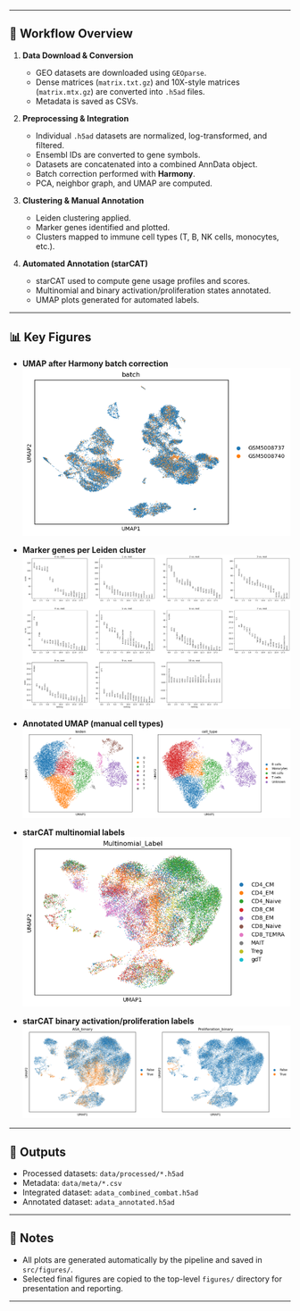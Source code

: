 
---

## 🚀 Workflow Overview

1. **Data Download & Conversion**  
   - GEO datasets are downloaded using `GEOparse`.  
   - Dense matrices (`matrix.txt.gz`) and 10X-style matrices (`matrix.mtx.gz`) are converted into `.h5ad` files.  
   - Metadata is saved as CSVs.

2. **Preprocessing & Integration**  
   - Individual `.h5ad` datasets are normalized, log-transformed, and filtered.  
   - Ensembl IDs are converted to gene symbols.  
   - Datasets are concatenated into a combined AnnData object.  
   - Batch correction performed with **Harmony**.  
   - PCA, neighbor graph, and UMAP are computed.

3. **Clustering & Manual Annotation**  
   - Leiden clustering applied.  
   - Marker genes identified and plotted.  
   - Clusters mapped to immune cell types (T, B, NK cells, monocytes, etc.).

4. **Automated Annotation (starCAT)**  
   - starCAT used to compute gene usage profiles and scores.  
   - Multinomial and binary activation/proliferation states annotated.  
   - UMAP plots generated for automated labels.

---

## 📊 Key Figures

- **UMAP after Harmony batch correction**  
  ![umap_combat_umap](src/figures/umap_combat_umap.png)

- **Marker genes per Leiden cluster**  
  ![rank_genes_groups_leiden_markers](src/figures/rank_genes_groups_leiden_markers.png)

- **Annotated UMAP (manual cell types)**  
  ![umap_annotated](src/figures/umap_annotated.png)

- **starCAT multinomial labels**  
  ![umap_starcat_multinomial](src/figures/umap_starcat_multinomial.png)

- **starCAT binary activation/proliferation labels**  
  ![umap_starcat_binaries](src/figures/umap_starcat_binaries.png)

---

## 💾 Outputs

- Processed datasets: `data/processed/*.h5ad`  
- Metadata: `data/meta/*.csv`  
- Integrated dataset: `adata_combined_combat.h5ad`  
- Annotated dataset: `adata_annotated.h5ad`  

---

## 📌 Notes

- All plots are generated automatically by the pipeline and saved in `src/figures/`.  
- Selected final figures are copied to the top-level `figures/` directory for presentation and reporting.  

---

